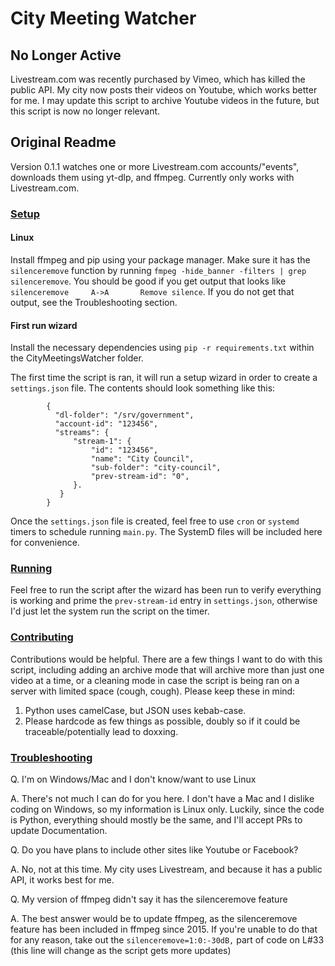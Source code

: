 # City Meeting Watcher
## No Longer Active
Livestream.com was recently purchased by Vimeo, which has killed the public API. My city now posts their videos on Youtube, which works better for me. I may update this script to archive Youtube videos in the future, but this script is now no longer relevant.

## Original Readme
Version 0.1.1 watches one or more Livestream.com accounts/"events", downloads them using yt-dlp, and ffmpeg. Currently only works with Livestream.com.

### [Setup](#setup)
#### Linux
Install ffmpeg and pip using your package manager. Make sure it has the `silenceremove` function by running `fmpeg -hide_banner -filters | grep silenceremove`. You should be good if you get output that looks like `silenceremove     A->A       Remove silence`. If you do not get that output, see the Troubleshooting section.

#### First run wizard
Install the necessary dependencies using `pip -r requirements.txt` within the CityMeetingsWatcher folder.

The first time the script is ran, it will run a setup wizard in order to create a `settings.json` file. The contents should look something like this:

```
        {
          "dl-folder": "/srv/government",
          "account-id": "123456",
          "streams": {
              "stream-1": {
                  "id": "123456",
                  "name": "City Council",
                  "sub-folder": "city-council",
                  "prev-stream-id": "0",
              }.
           }
        }
```

Once the `settings.json` file is created, feel free to use `cron` or `systemd` timers to schedule running `main.py`. The SystemD files will be included here for convenience.

### [Running](#running)
Feel free to run the script after the wizard has been run to verify everything is working and prime the `prev-stream-id` entry in `settings.json`, otherwise I'd just let the system run the script on the timer.

### [Contributing](#contributing)
Contributions would be helpful. There are a few things I want to do with this script, including adding an archive mode that will archive more than just one video at a time, or a cleaning mode in case the script is being ran on a server with limited space (cough, cough). Please keep these in mind:

1. Python uses camelCase, but JSON uses kebab-case.
2. Please hardcode as few things as possible, doubly so if it could be traceable/potentially lead to doxxing.

### [Troubleshooting](#troubleshoot)
Q. I'm on Windows/Mac and I don't know/want to use Linux

A. There's not much I can do for you here. I don't have a Mac and I dislike coding on Windows, so my information is Linux only. Luckily, since the code is Python, everything should mostly be the same, and I'll accept PRs to update Documentation.

Q. Do you have plans to include other sites like Youtube or Facebook?

A. No, not at this time. My city uses Livestream, and because it has a public API, it works best for me.

Q. My version of ffmpeg didn't say it has the silenceremove feature

A. The best answer would be to update ffmpeg, as the silenceremove feature has been included in ffmpeg since 2015. If you're unable to do that for any reason, take out the `silenceremove=1:0:-30dB,` part of code on L#33 (this line will change as the script gets more updates)

